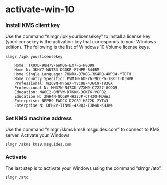 # activate-win-10

### Install KMS client key

Use the command “slmgr /ipk yourlicensekey” to install a license key (yourlicensekey is the activation key that corresponds to your Windows edition). The following is the list of Windows 10 Volume license keys.

```
slmgr /ipk yourlicensekey
```

```
    Home: TX9XD-98N7V-6WMQ6-BX7FG-H8Q99
    Home N: 3KHY7-WNT83-DGQKR-F7HPR-844BM
    Home Single Language: 7HNRX-D7KGG-3K4RQ-4WPJ4-YTDFH
    Home Country Specific: PVMJN-6DFY6-9CCP6-7BKTT-D3WVR
    Professional: W269N-WFGWX-YVC9B-4J6C9-T83GX
    Professional N: MH37W-N47XK-V7XM9-C7227-GCQG9
    Education: NW6C2-QMPVW-D7KKK-3GKT6-VCFB2
    Education N: 2WH4N-8QGBV-H22JP-CT43Q-MDWWJ
    Enterprise: NPPR9-FWDCX-D2C8J-H872K-2YT43
    Enterprise N: DPH2V-TTNVB-4X9Q3-TJR4H-KHJW4
```
###    Set KMS machine address
Use the command “slmgr /skms kms8.msguides.com” to connect to KMS server.
Activate your Windows

```
slmgr /skms kms8.msguides.com
```

### Activate
The last step is to activate your Windows using the command “slmgr /ato”.

```
slmgr /ato
```
